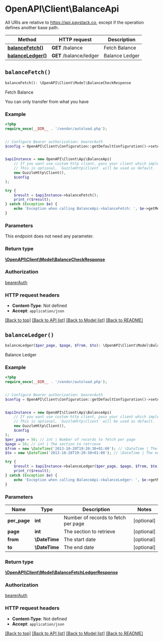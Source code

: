 # OpenAPI\Client\BalanceApi

All URIs are relative to https://api.paystack.co, except if the operation defines another base path.

| Method | HTTP request | Description |
| ------------- | ------------- | ------------- |
| [**balanceFetch()**](BalanceApi.md#balanceFetch) | **GET** /balance | Fetch Balance |
| [**balanceLedger()**](BalanceApi.md#balanceLedger) | **GET** /balance/ledger | Balance Ledger |


## `balanceFetch()`

```php
balanceFetch(): \OpenAPI\Client\Model\BalanceCheckResponse
```

Fetch Balance

You can only transfer from what you have

### Example

```php
<?php
require_once(__DIR__ . '/vendor/autoload.php');


// Configure Bearer authorization: bearerAuth
$config = OpenAPI\Client\Configuration::getDefaultConfiguration()->setAccessToken('YOUR_ACCESS_TOKEN');


$apiInstance = new OpenAPI\Client\Api\BalanceApi(
    // If you want use custom http client, pass your client which implements `GuzzleHttp\ClientInterface`.
    // This is optional, `GuzzleHttp\Client` will be used as default.
    new GuzzleHttp\Client(),
    $config
);

try {
    $result = $apiInstance->balanceFetch();
    print_r($result);
} catch (Exception $e) {
    echo 'Exception when calling BalanceApi->balanceFetch: ', $e->getMessage(), PHP_EOL;
}
```

### Parameters

This endpoint does not need any parameter.

### Return type

[**\OpenAPI\Client\Model\BalanceCheckResponse**](../Model/BalanceCheckResponse.md)

### Authorization

[bearerAuth](../../README.md#bearerAuth)

### HTTP request headers

- **Content-Type**: Not defined
- **Accept**: `application/json`

[[Back to top]](#) [[Back to API list]](../../README.md#endpoints)
[[Back to Model list]](../../README.md#models)
[[Back to README]](../../README.md)

## `balanceLedger()`

```php
balanceLedger($per_page, $page, $from, $to): \OpenAPI\Client\Model\BalanceFetchLedgerResponse
```

Balance Ledger

### Example

```php
<?php
require_once(__DIR__ . '/vendor/autoload.php');


// Configure Bearer authorization: bearerAuth
$config = OpenAPI\Client\Configuration::getDefaultConfiguration()->setAccessToken('YOUR_ACCESS_TOKEN');


$apiInstance = new OpenAPI\Client\Api\BalanceApi(
    // If you want use custom http client, pass your client which implements `GuzzleHttp\ClientInterface`.
    // This is optional, `GuzzleHttp\Client` will be used as default.
    new GuzzleHttp\Client(),
    $config
);
$per_page = 56; // int | Number of records to fetch per page
$page = 56; // int | The section to retrieve
$from = new \DateTime('2013-10-20T19:20:30+01:00'); // \DateTime | The start date
$to = new \DateTime('2013-10-20T19:20:30+01:00'); // \DateTime | The end date

try {
    $result = $apiInstance->balanceLedger($per_page, $page, $from, $to);
    print_r($result);
} catch (Exception $e) {
    echo 'Exception when calling BalanceApi->balanceLedger: ', $e->getMessage(), PHP_EOL;
}
```

### Parameters

| Name | Type | Description  | Notes |
| ------------- | ------------- | ------------- | ------------- |
| **per_page** | **int**| Number of records to fetch per page | [optional] |
| **page** | **int**| The section to retrieve | [optional] |
| **from** | **\DateTime**| The start date | [optional] |
| **to** | **\DateTime**| The end date | [optional] |

### Return type

[**\OpenAPI\Client\Model\BalanceFetchLedgerResponse**](../Model/BalanceFetchLedgerResponse.md)

### Authorization

[bearerAuth](../../README.md#bearerAuth)

### HTTP request headers

- **Content-Type**: Not defined
- **Accept**: `application/json`

[[Back to top]](#) [[Back to API list]](../../README.md#endpoints)
[[Back to Model list]](../../README.md#models)
[[Back to README]](../../README.md)
